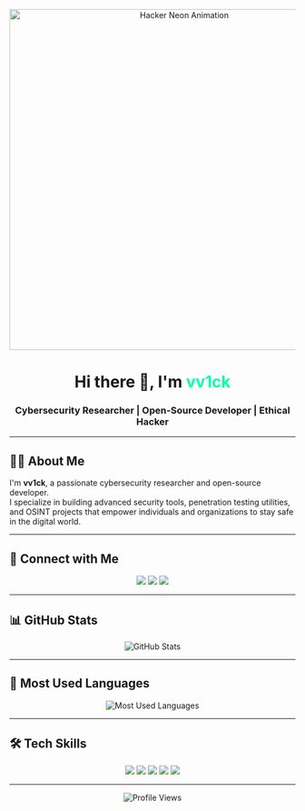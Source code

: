 <!-- Header with Neon Hacker GIF -->
<p align="center">
  <img src="https://i.gifer.com/7UkH.gif" width="600" alt="Hacker Neon Animation"/>
</p>

<h1 align="center">Hi there 👋, I'm <span style="color:#00FFAA;">vv1ck</span></h1>
<h3 align="center">Cybersecurity Researcher | Open-Source Developer | Ethical Hacker</h3>

---

## 👨‍💻 About Me
I'm **vv1ck**, a passionate cybersecurity researcher and open-source developer.  
I specialize in building advanced security tools, penetration testing utilities, and OSINT projects that empower individuals and organizations to stay safe in the digital world.

---

## 🔗 Connect with Me
<p align="center">
  <a href="https://instagram.com/221298" target="_blank"><img src="https://img.shields.io/badge/Instagram-E4405F?style=for-the-badge&logo=instagram&logoColor=white"/></a>
  <a href="https://t.me/jjnn14" target="_blank"><img src="https://img.shields.io/badge/Telegram-2CA5E0?style=for-the-badge&logo=telegram&logoColor=white"/></a>
  <a href="https://t.me/vv3ck" target="_blank"><img src="https://img.shields.io/badge/Telegram%20Channel-0088cc?style=for-the-badge&logo=telegram&logoColor=white"/></a>
</p>

---

## 📊 GitHub Stats
<p align="center">
  <img src="https://github-readme-stats.vercel.app/api?username=vv1ck&show_icons=true&theme=tokyonight&hide_border=true&count_private=true" alt="GitHub Stats"/>
</p>

---

## 🚀 Most Used Languages
<p align="center">
  <img src="https://github-readme-stats.vercel.app/api/top-langs/?username=vv1ck&layout=compact&theme=tokyonight&hide_border=true" alt="Most Used Languages"/>
</p>

---

## 🛠️ Tech Skills
<p align="center">
  <img src="https://img.shields.io/badge/Python-3776AB?style=for-the-badge&logo=python&logoColor=white"/>
  <img src="https://img.shields.io/badge/Cybersecurity-000000?style=for-the-badge&logo=Hack%20The%20Box&logoColor=green"/>
  <img src="https://img.shields.io/badge/OSINT-FF0000?style=for-the-badge&logo=searchengin&logoColor=white"/>
  <img src="https://img.shields.io/badge/Linux-FCC624?style=for-the-badge&logo=linux&logoColor=black"/>
  <img src="https://img.shields.io/badge/Pentesting-333333?style=for-the-badge&logo=kalilinux&logoColor=white"/>
</p>

---

<p align="center">
  <img src="https://komarev.com/ghpvc/?username=vv1ck&label=Profile%20Views&color=0e75b6&style=flat" alt="Profile Views"/>
</p>
